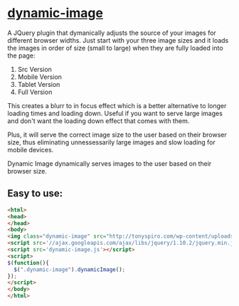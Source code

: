 # [dynamic-image](http://tonyspiro.com)
A JQuery plugin that dymanically adjusts the source of your images for different browser widths.  Just start with your three image sizes and it loads the images in order of size (small to large) when they are fully loaded into the page:

1. Src Version
2. Mobile Version
3. Tablet Version
4. Full Version

This creates a blurr to in focus effect which is a better alternative to longer loading times and loading down.  Useful if you want to serve large images and don't want the loading down effect that comes with them.

Plus, it will serve the correct image size to the user based on their browser size, thus eliminating unnessessarily large images and slow loading for mobile devices.

Dynamic Image dynamically serves images to the user based on their browser size.

Easy to use:
-------
``` html
<html>
<head>
</head>
<body>
<img class="dynamic-image" src="http://tonyspiro.com/wp-content/uploads/2014/02/gretch-500x500.jpg" img-mobile="http://tonyspiro.com/wp-content/uploads/2014/02/gretch-500x500.jpg" img-tablet="http://tonyspiro.com/wp-content/uploads/2014/02/gretch-1000x1000.jpg" img-full="http://tonyspiro.com/wp-content/uploads/2014/02/gretch.jpg" />
<script src='//ajax.googleapis.com/ajax/libs/jquery/1.10.2/jquery.min.js'></script>
<script src='dynamic-image.js'></script>
<script>
$(function(){
  $(".dynamic-image").dynamicImage(); 
});
</script>
</body>
</html>
```
